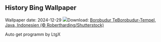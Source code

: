 ## History Bing Wallpaper
Wallpaper date: 2024-12-29
![](https://www.bing.com/th?id=OHR.BorobudurBells_DE-DE1793437311_UHD.jpg&w=1000)Download: [Borobudur TeBorobudur-Tempel, Java, Indonesien (© Robertharding/Shutterstock)](https://www.bing.com/th?id=OHR.BorobudurBells_DE-DE1793437311_UHD.jpg)

Auto get programm by LtgX
